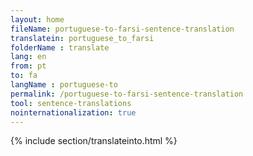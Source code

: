 ```yaml
---
layout: home
fileName: portuguese-to-farsi-sentence-translation
translatein: portuguese_to_farsi
folderName : translate
lang: en
from: pt
to: fa
langName : portuguese-to
permalink: /portuguese-to-farsi-sentence-translation
tool: sentence-translations
nointernationalization: true
---
```

{% include section/translateinto.html %}
